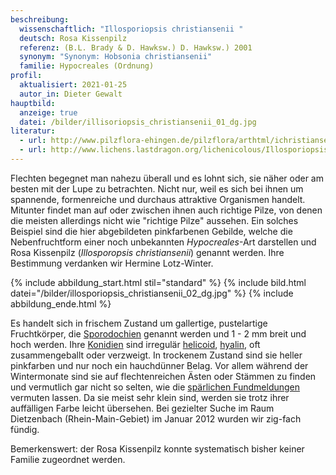 ```yaml
---
beschreibung:
  wissenschaftlich: "Illosporiopsis christiansenii "
  deutsch: Rosa Kissenpilz
  referenz: (B.L. Brady & D. Hawksw.) D. Hawksw.) 2001
  synonym: "Synonym: Hobsonia christiansenii"
  familie: Hypocreales (Ordnung)
profil:
  aktualisiert: 2021-01-25
  autor_in: Dieter Gewalt
hauptbild:
  anzeige: true
  datei: /bilder/illisoriopsis_christiansenii_01_dg.jpg
literatur:
  - url: http://www.pilzflora-ehingen.de/pilzflora/arthtml/ichristiansenii.php
  - url: http://www.lichens.lastdragon.org/lichenicolous/Illosporiopsis_christiansenii.html
---
```

Flechten begegnet man nahezu überall und es lohnt sich, sie näher oder am besten mit der Lupe zu betrachten. Nicht nur, weil es sich bei ihnen um spannende, formenreiche und durchaus attraktive  Organismen handelt. Mitunter findet man auf oder zwischen ihnen auch richtige Pilze, von denen die meisten allerdings nicht wie "richtige Pilze" aussehen. Ein solches Beispiel sind die hier abgebildeten pinkfarbenen Gebilde, welche die Nebenfruchtform einer noch unbekannten *Hypocreales*-Art darstellen und Rosa Kissenpilz (*Illosporopsis christiansenii*) genannt werden. Ihre Bestimmung verdanken wir Hermine Lotz-Winter.

{% include abbildung_start.html stil="standard" %}
{% include bild.html datei="/bilder/illosporiopsis_christiansenii_02_dg.jpg" %}
{% include abbildung_ende.html %}

Es handelt sich in frischem Zustand um gallertige, pustelartige Fruchtkörper, die [Sporodochien](Sporodochien "Glossar") genannt werden und 1 - 2 mm breit und hoch werden. Ihre [Konidien](Konidien "Glossar") sind irregulär [helicoid](helicoid "Glossar"), [hyalin](hyalin "Glossar"), oft zusammengeballt oder verzweigt. In trockenem Zustand sind sie heller pinkfarben und nur noch ein hauchdünner Belag. Vor allem während der Wintermonate sind sie auf flechtenreichen Ästen oder Stämmen zu finden und vermutlich gar nicht so selten, wie die [spärlichen Fundmeldungen](http://www.pilze-deutschland.de/organismen/illosporiopsis-christiansenii-bl-brady-d-hawksw-d-hawksw-2001-1) vermuten lassen. Da sie meist sehr klein sind, werden sie trotz ihrer auffälligen Farbe leicht übersehen. Bei gezielter Suche im Raum Dietzenbach (Rhein-Main-Gebiet) im Januar 2012 wurden wir zig-fach fündig.

Bemerkenswert: der Rosa Kissenpilz konnte systematisch bisher keiner Familie zugeordnet werden.